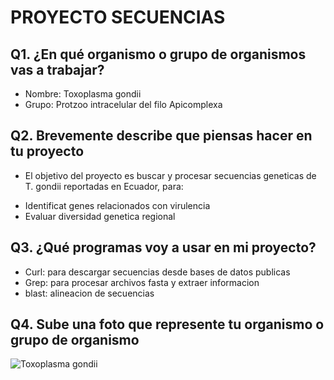 # PROYECTO SECUENCIAS 

## Q1. ¿En qué organismo o grupo de organismos vas a trabajar?

* Nombre: Toxoplasma gondii
* Grupo: Protzoo intracelular del filo Apicomplexa
 
## Q2. Brevemente describe que piensas hacer en tu proyecto

* El objetivo del proyecto es buscar y procesar secuencias geneticas de T. gondii reportadas en Ecuador, para:
- Identificat genes relacionados con virulencia
- Evaluar diversidad genetica regional

## Q3. ¿Qué programas voy a usar en mi proyecto?

* Curl: para descargar secuencias desde bases de datos publicas
* Grep: para procesar archivos fasta y extraer informacion
* blast: alineacion de secuencias


## Q4. Sube una foto que represente tu organismo o grupo de organismo

![Toxoplasma gondii](https://d3bzsop0qm92m2.cloudfront.net/guideliens/800x600_Toxoplasma-gondii-bradyzoite-brain-1000x.jpg)

